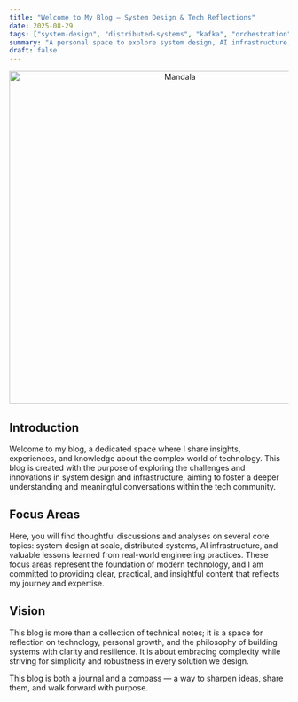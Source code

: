 ```yaml
---
title: "Welcome to My Blog — System Design & Tech Reflections"
date: 2025-08-29
tags: ["system-design", "distributed-systems", "kafka", "orchestration"]
summary: "A personal space to explore system design, AI infrastructure, and deep reflections on the world of technology."
draft: false
---
```


<div style="text-align: center;">
  <img src="/images/mandala.jpg" alt="Mandala" width="600"/>
</div>

## Introduction

Welcome to my blog, a dedicated space where I share insights, experiences, and knowledge about the complex world of technology. This blog is created with the purpose of exploring the challenges and innovations in system design and infrastructure, aiming to foster a deeper understanding and meaningful conversations within the tech community.

## Focus Areas

Here, you will find thoughtful discussions and analyses on several core topics: system design at scale, distributed systems, AI infrastructure, and valuable lessons learned from real-world engineering practices. These focus areas represent the foundation of modern technology, and I am committed to providing clear, practical, and insightful content that reflects my journey and expertise.

## Vision

This blog is more than a collection of technical notes; it is a space for reflection on technology, personal growth, and the philosophy of building systems with clarity and resilience. It is about embracing complexity while striving for simplicity and robustness in every solution we design.

This blog is both a journal and a compass — a way to sharpen ideas, share them, and walk forward with purpose.